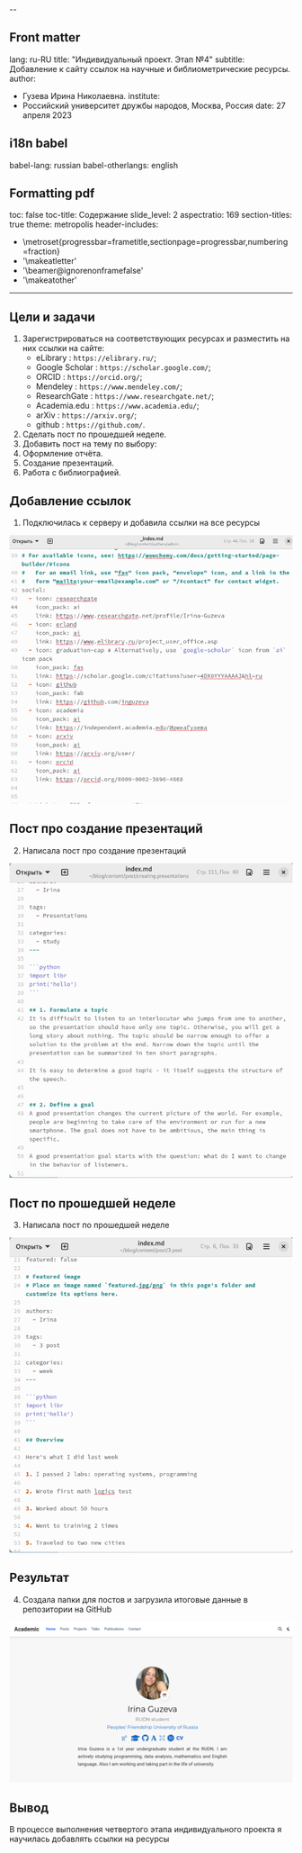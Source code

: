 --
## Front matter
lang: ru-RU
title: "Индивидуальный проект. Этап №4"
subtitle: Добавление к сайту ссылок на научные и библиометрические ресурсы.
author:
  - Гузева Ирина Николаевна.
institute:
  - Российский университет дружбы народов, Москва, Россия
date: 27 апреля 2023

## i18n babel
babel-lang: russian
babel-otherlangs: english

## Formatting pdf
toc: false
toc-title: Содержание
slide_level: 2
aspectratio: 169
section-titles: true
theme: metropolis
header-includes:
 - \metroset{progressbar=frametitle,sectionpage=progressbar,numbering=fraction}
 - '\makeatletter'
 - '\beamer@ignorenonframefalse'
 - '\makeatother'
---


## Цели и задачи

1. Зарегистрироваться на соответствующих ресурсах и разместить на них ссылки на сайте:
    - eLibrary : `https://elibrary.ru/`;
    - Google Scholar : `https://scholar.google.com/`;
    - ORCID : `https://orcid.org/`;
    - Mendeley : `https://www.mendeley.com/`;
    - ResearchGate : `https://www.researchgate.net/`;
    - Academia.edu : `https://www.academia.edu/`;
    - arXiv : `https://arxiv.org/`;
    - github : `https://github.com/`.
2. Сделать пост по прошедшей неделе.
3. Добавить пост на тему по выбору:
4. Оформление отчёта.
5. Создание презентаций.
6. Работа с библиографией.


## Добавление ссылок

1. Подключилась к серверу и добавила ссылки на все ресурсы

![Добавление ссылок](image/1.png)


## Пост про создание презентаций

2. Написала пост про создание презентаций

![Пост про создание презентаций](image/2.png)


## Пост по прошедшей неделе

3. Написала пост по прошедшей неделе

![Пост по прошедшей неделе](image/3.png)


## Результат

4. Создала папки для постов и загрузила итоговые данные в репозитории на GitHub

![Результат](image/4.png)




## Вывод

В процессе выполнения четвертого этапа индивидуального проекта я научилась добавлять ссылки на ресурсы
